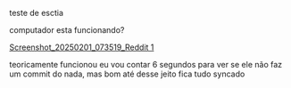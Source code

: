 teste de esctia



computador esta funcionando?

[Screenshot_20250201_073519_Reddit 1](Assets/Attachments/Screenshot_20250201_073519_Reddit%201.jpg)


teoricamente funcionou eu vou contar 6 segundos para ver se ele não faz um commit do nada, mas bom até desse jeito fica tudo syncado